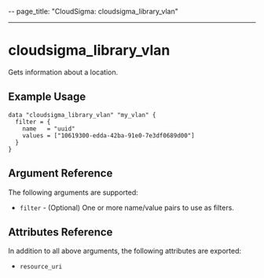 --
page_title: "CloudSigma: cloudsigma_library_vlan"

---

# cloudsigma_library_vlan

Gets information about a location.


## Example Usage

```hcl
data "cloudsigma_library_vlan" "my_vlan" {
  filter = {
    name   = "uuid"
    values = ["10619300-edda-42ba-91e0-7e3df0689d00"]
  }
}
```


## Argument Reference

The following arguments are supported:

* `filter` - (Optional) One or more name/value pairs to use as filters.


## Attributes Reference

In addition to all above arguments, the following attributes are exported:

* `resource_uri`
